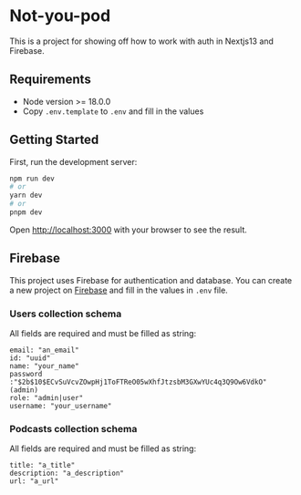 # Not-you-pod

This is a project for showing off how to work with auth in Nextjs13 and Firebase.

## Requirements

- Node version >= 18.0.0
- Copy `.env.template` to `.env` and fill in the values

## Getting Started

First, run the development server:

```bash
npm run dev
# or
yarn dev
# or
pnpm dev
```

Open [http://localhost:3000](http://localhost:3000) with your browser to see the result.

## Firebase

This project uses Firebase for authentication and database. You can create a new project on [Firebase](https://firebase.google.com/) and fill in the values in `.env` file.

### Users collection schema

All fields are required and must be filled as string:

```
email: "an_email"
id: "uuid"
name: "your_name"
password :"$2b$10$ECvSuVcvZOwpHj1ToFTReO05wXhfJtzsbM3GXwYUc4q3Q9Ow6VdkO" (admin)
role: "admin|user"
username: "your_username"
```

### Podcasts collection schema

All fields are required and must be filled as string:

```
title: "a_title"
description: "a_description"
url: "a_url"
```
